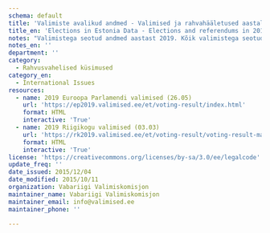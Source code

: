```yaml
---
schema: default
title: 'Valimiste avalikud andmed - Valimised ja rahvahääletused aastal 2019'
title_en: 'Elections in Estonia Data - Elections and referendums in 2019'
notes: "Valimistega seotud andmed aastast 2019. Kõik valimistega seotud andmed aastast 1992 kuni viimaste valimisteni on kõigile tasuta kättesaadavad <a href=\"https://www.valimised.ee/et/toimunud-valimiste-arhiiv\">siit</a>."
notes_en: ''
department: ''
category:
  - Rahvusvahelised küsimused
category_en:
  - International Issues
resources:
  - name: 2019 Euroopa Parlamendi valimised (26.05)
    url: 'https://ep2019.valimised.ee/et/voting-result/index.html'
    format: HTML
    interactive: 'True'
  - name: 2019 Riigikogu valimised (03.03)
    url: 'https://rk2019.valimised.ee/et/voting-result/voting-result-main.html'
    format: HTML
    interactive: 'True'
license: 'https://creativecommons.org/licenses/by-sa/3.0/ee/legalcode'
update_freq: ''
date_issued: 2015/12/04
date_modified: 2015/10/11
organization: Vabariigi Valimiskomisjon
maintainer_name: Vabariigi Valimiskomisjon
maintainer_email: info@valimised.ee
maintainer_phone: ''

---
```

